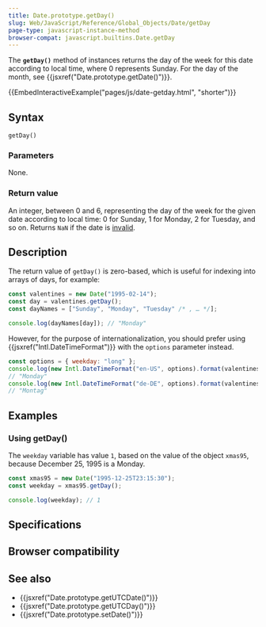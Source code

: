 ```yaml
---
title: Date.prototype.getDay()
slug: Web/JavaScript/Reference/Global_Objects/Date/getDay
page-type: javascript-instance-method
browser-compat: javascript.builtins.Date.getDay
---
```




The **`getDay()`** method of  instances returns the day of the week for this date according to local time, where 0 represents Sunday. For the day of the month, see {{jsxref("Date.prototype.getDate()")}}.

{{EmbedInteractiveExample("pages/js/date-getday.html", "shorter")}}

## Syntax

```js-nolint
getDay()
```

### Parameters

None.

### Return value

An integer, between 0 and 6, representing the day of the week for the given date according to local time: 0 for Sunday, 1 for Monday, 2 for Tuesday, and so on. Returns `NaN` if the date is [invalid](/Web/JavaScript/Reference/Global_Objects/Date#the_epoch_timestamps_and_invalid_date).

## Description

The return value of `getDay()` is zero-based, which is useful for indexing into arrays of days, for example:

```js
const valentines = new Date("1995-02-14");
const day = valentines.getDay();
const dayNames = ["Sunday", "Monday", "Tuesday" /* , … */];

console.log(dayNames[day]); // "Monday"
```

However, for the purpose of internationalization, you should prefer using {{jsxref("Intl.DateTimeFormat")}} with the `options` parameter instead.

```js
const options = { weekday: "long" };
console.log(new Intl.DateTimeFormat("en-US", options).format(valentines));
// "Monday"
console.log(new Intl.DateTimeFormat("de-DE", options).format(valentines));
// "Montag"
```

## Examples

### Using getDay()

The `weekday` variable has value `1`, based on the value of the  object `xmas95`, because December 25, 1995 is a Monday.

```js
const xmas95 = new Date("1995-12-25T23:15:30");
const weekday = xmas95.getDay();

console.log(weekday); // 1
```

## Specifications



## Browser compatibility



## See also

- {{jsxref("Date.prototype.getUTCDate()")}}
- {{jsxref("Date.prototype.getUTCDay()")}}
- {{jsxref("Date.prototype.setDate()")}}
